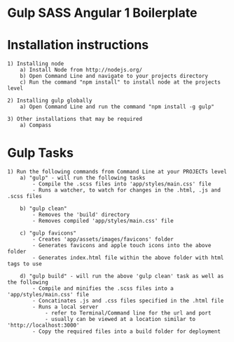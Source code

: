 Gulp SASS Angular 1 Boilerplate
=====================


Installation instructions
===============================

	1) Installing node
		a) Install Node from http://nodejs.org/
		b) Open Command Line and navigate to your projects directory
		c) Run the command "npm install" to install node at the projects level

	2) Installing gulp globally
		a) Open Command Line and run the command "npm install -g gulp"

	3) Other installations that may be required
		a) Compass


Gulp Tasks
===============================

	1) Run the following commands from Command Line at your PROJECTs level
		a) "gulp" - will run the following tasks
			- Compile the .scss files into 'app/styles/main.css' file
			- Runs a watcher, to watch for changes in the .html, .js and .scss files

		b) "gulp clean"
			- Removes the 'build' directory
			- Removes compiled 'app/styles/main.css' file

		c) "gulp favicons"
			- Creates 'app/assets/images/favicons' folder
			- Generates favicons and apple touch icons into the above folder
			- Generates index.html file within the above folder with html tags to use

		d) "gulp build" - will run the above 'gulp clean' task as well as the following
			- Compile and minifies the .scss files into a 'app/styles/main.css' file
			- Concatinates .js and .css files specified in the .html file
			- Runs a local server 
				- refer to Terminal/Command line for the url and port
				- usually can be viewed at a location similar to 'http://localhost:3000'
			- Copy the required files into a build folder for deployment